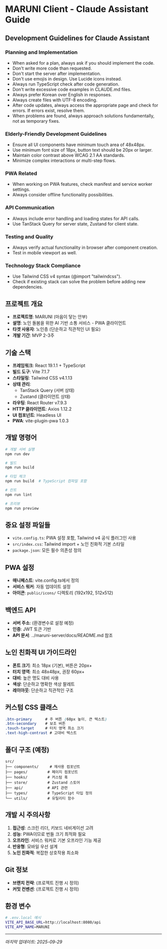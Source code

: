 # MARUNI Client - Claude Assistant Guide

## Development Guidelines for Claude Assistant

### Planning and Implementation
- When asked for a plan, always ask if you should implement the code.
- Don't write more code than requested.
- Don't start the server after implementation.
- Don't use emojis in design. Use Lucide icons instead.
- Always run TypeScript check after code generation.
- Don't write excessive code examples in CLAUDE.md files.
- Always prefer Korean over English in responses.
- Always create files with UTF-8 encoding.
- After code updates, always access the appropriate page and check for errors. If errors exist, resolve them.
- When problems are found, always approach solutions fundamentally, not as temporary fixes.

### Elderly-Friendly Development Guidelines
- Ensure all UI components have minimum touch area of 48x48px.
- Use minimum font size of 18px, button text should be 20px or larger.
- Maintain color contrast above WCAG 2.1 AA standards.
- Minimize complex interactions or multi-step flows.

### PWA Related
- When working on PWA features, check manifest and service worker settings.
- Always consider offline functionality possibilities.

### API Communication
- Always include error handling and loading states for API calls.
- Use TanStack Query for server state, Zustand for client state.

### Testing and Quality
- Always verify actual functionality in browser after component creation.
- Test in mobile viewport as well.

### Technology Stack Compliance
- Use Tailwind CSS v4 syntax (@import "tailwindcss").
- Check if existing stack can solve the problem before adding new dependencies.

## 프로젝트 개요
- **프로젝트명**: MARUNI (마음이 닿는 안부)
- **설명**: 노인 돌봄을 위한 AI 기반 소통 서비스 - PWA 클라이언트
- **타겟 사용자**: 노인층 (단순하고 직관적인 UI 필요)
- **개발 기간**: MVP 2-3주

## 기술 스택
- **프레임워크**: React 19.1.1 + TypeScript
- **빌드 도구**: Vite 7.1.7
- **스타일링**: Tailwind CSS v4.1.13
- **상태 관리**:
  - TanStack Query (서버 상태)
  - Zustand (클라이언트 상태)
- **라우팅**: React Router v7.9.3
- **HTTP 클라이언트**: Axios 1.12.2
- **UI 컴포넌트**: Headless UI
- **PWA**: vite-plugin-pwa 1.0.3

## 개발 명령어
```bash
# 개발 서버 실행
npm run dev

# 빌드
npm run build

# 타입 체크
npm run build  # TypeScript 컴파일 포함

# 린트
npm run lint

# 프리뷰
npm run preview
```

## 중요 설정 파일들
- `vite.config.ts`: PWA 설정 포함, Tailwind v4 공식 플러그인 사용
- `src/index.css`: Tailwind import + 노인 친화적 기본 스타일
- `package.json`: 모든 필수 의존성 정의

## PWA 설정
- **매니페스트**: vite.config.ts에서 정의
- **서비스 워커**: 자동 업데이트 설정
- **아이콘**: `public/icons/` 디렉토리 (192x192, 512x512)

## 백엔드 API
- **서버 주소**: (환경변수로 설정 예정)
- **인증**: JWT 토큰 기반
- **API 문서**: ../maruni-server/docs/README.md 참조

## 노인 친화적 UI 가이드라인
- **폰트 크기**: 최소 18px (기본), 버튼은 20px+
- **터치 영역**: 최소 48x48px, 권장 60px+
- **대비**: 높은 명도 대비 사용
- **색상**: 단순하고 명확한 색상 팔레트
- **레이아웃**: 단순하고 직관적인 구조

## 커스텀 CSS 클래스
```css
.btn-primary      # 주 버튼 (60px 높이, 큰 텍스트)
.btn-secondary    # 보조 버튼
.touch-target     # 터치 영역 최소 크기
.text-high-contrast # 고대비 텍스트
```

## 폴더 구조 (예정)
```
src/
├── components/     # 재사용 컴포넌트
├── pages/         # 페이지 컴포넌트
├── hooks/         # 커스텀 훅
├── store/         # Zustand 스토어
├── api/           # API 관련
├── types/         # TypeScript 타입 정의
└── utils/         # 유틸리티 함수
```

## 개발 시 주의사항
1. **접근성**: 스크린 리더, 키보드 네비게이션 고려
2. **성능**: PWA이므로 번들 크기 최적화 필요
3. **오프라인**: 서비스 워커로 기본 오프라인 기능 제공
4. **반응형**: 모바일 우선 설계
5. **노인 친화적**: 복잡한 상호작용 최소화

## Git 정보
- **브랜치 전략**: (프로젝트 진행 시 정의)
- **커밋 컨벤션**: (프로젝트 진행 시 정의)

## 환경 변수
```bash
# .env.local 예시
VITE_API_BASE_URL=http://localhost:8080/api
VITE_APP_NAME=MARUNI
```

---
*마지막 업데이트: 2025-09-29*